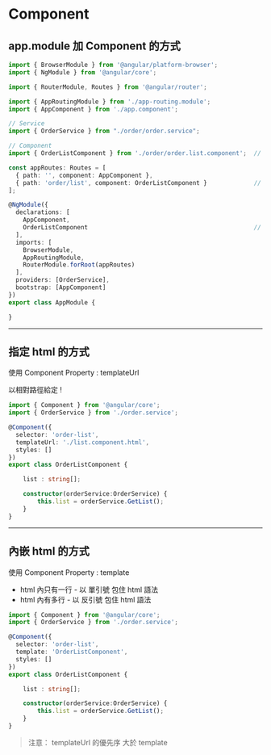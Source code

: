# Component

## app.module 加 Component 的方式

```typescript
import { BrowserModule } from '@angular/platform-browser';
import { NgModule } from '@angular/core';

import { RouterModule, Routes } from '@angular/router';

import { AppRoutingModule } from './app-routing.module';
import { AppComponent } from './app.component';

// Service
import { OrderService } from "./order/order.service";

// Component
import { OrderListComponent } from './order/order.list.component';  // 2

const appRoutes: Routes = [
  { path: '', component: AppComponent },
  { path: 'order/list', component: OrderListComponent }             // 3 - 指其 Route
];

@NgModule({
  declarations: [
    AppComponent,
    OrderListComponent                                              // 1
  ],
  imports: [
    BrowserModule,
    AppRoutingModule,
    RouterModule.forRoot(appRoutes)
  ],
  providers: [OrderService],
  bootstrap: [AppComponent]
})
export class AppModule {

}
```

---

## 指定 html 的方式

使用 Component Property : templateUrl

以相對路徑給定 !

```typescript
import { Component } from '@angular/core';
import { OrderService } from './order.service';

@Component({
  selector: 'order-list',
  templateUrl: './list.component.html',
  styles: []
})
export class OrderListComponent {

    list : string[];

    constructor(orderService:OrderService) {
        this.list = orderService.GetList();
    }
}
```

---

## 內嵌 html 的方式

使用 Component Property : template

- html 內只有一行 - 以 單引號 包住 html 語法
- html 內有多行 - 以 反引號 包住 html 語法

```typescript
import { Component } from '@angular/core';
import { OrderService } from './order.service';

@Component({
  selector: 'order-list',
  template: 'OrderListComponent',
  styles: []
})
export class OrderListComponent {

    list : string[];

    constructor(orderService:OrderService) {
        this.list = orderService.GetList();
    }
}
```

> 注意： templateUrl 的優先序 大於 template

